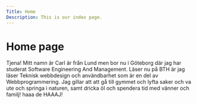 ```yaml
---
Title: Home
Description: This is our index page.
---
```

<div class="main-h1">
<h1>Home page</h1>
</div>

<div class="main-content">
<p>
Tjena!
Mitt namn är Carl är från Lund men bor nu i Göteborg där jag har studerat Software Engineering And Management. Läser nu på BTH är jag läser Teknisk webbdesign och användbarhet som är en del av Webbprogrammering. Jag gillar att att gå till gymmet och lyfta saker och va ute och springa i naturen, samt dricka öl och spendera tid med vänner och familj! haaa de HAAAJ!
</p>
</div>